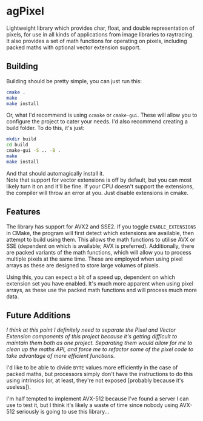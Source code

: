 # agPixel
Lightweight library which provides char, float, and double representation of pixels, for use in all kinds of applications from image libraries to raytracing.  
It also provides a set of math functions for operating on pixels, including packed maths with optional vector extension support.  

## Building
Building should be pretty simple, you can just run this:

```bash
cmake .
make
make install
```

Or, what I'd recommend is using `ccmake` or `cmake-gui`.  These will allow you to configure the project to cater your needs.
I'd also recommend creating a build folder.  To do this, it's just:

```bash
mkdir build
cd build
cmake-gui -S .. -B .
make
make install
```

And that should automagically install it.  
Note that support for vector extensions is off by default, but you can most likely turn it on and it'll be fine.
If your CPU doesn't support the extensions, the compiler will throw an error at you.  Just disable extensions in cmake.

## Features
The library has support for AVX2 and SSE2.  If you toggle `ENABLE_EXTENSIONS` in CMake, the program will first detect which extensions are available, then attempt to build using them.  This allows the math functions to utilise AVX or SSE (dependent on which is available; AVX is preferred).
Additionally, there are packed variants of the math functions, which will allow you to process multiple pixels at the same time.  These are employed when using pixel arrays as these are designed to store large volumes of pixels.

Using this, you can expect a bit of a speed up, dependent on which extension set you have enabled.  It's much more apparent when using pixel arrays, as these use the packed math functions and will process much more data.



## Future Additions
*I think at this point I definitely need to separate the Pixel and Vector Extension components of this project because it's getting difficult to maintain them both as one project.  Separating them would allow for me to clean up the maths API, and force me to refactor some of the pixel code to take advantage of more efficient functions.*

I'd like to be able to divide `BYTE` values more efficiently in the case of packed maths, but processors simply don't have the instructions to do this using intrinsics (or, at least, they're not exposed [probably because it's useless]).

I'm half tempted to implement AVX-512 because I've found a server I can use to test it, but I think it's likely a waste of time since nobody using AVX-512 seriously is going to use this library...

